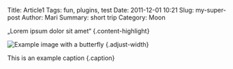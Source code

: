 Title: Article1
Tags: fun, plugins, test
Date: 2011-12-01 10:21
Slug: my-super-post
Author: Mari
Summary: short trip
Category: Moon


„Lorem ipsum dolor sit amet“
{.content-highlight}

![Example image with a butterfly](https://i.imgur.com/3uaUoF1.jpg)
{.adjust-width}

This is an example caption
{.caption}

